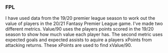 ### FPL
I have used data from the 19/20 premier league season to work out the value of players in the 20/21 Fantasy Premier League game. I've made two different metrics. Value/90 uses the players points scored in the 19/20 season to show how much value each player has. The second metric uses expected goals and expected assists to aquire a players xPoints from attacking returns. These xPoints are used to find xValue/90. 
